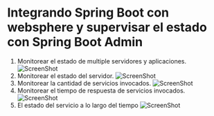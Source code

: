 # Integrando Spring Boot con websphere y supervisar el estado con Spring Boot Admin

1. Monitorear el estado de multiple servidores y aplicaciones.
![ScreenShot](https://raw.github.com/mzegarras/SpringBootWAS/master/MULTIPLE_SERVERS_APPS.png)
2. Monitorear el estado del servidor.
![ScreenShot](https://raw.github.com/mzegarras/SpringBootWAS/master/ESTADO_SERVER.png)
3. Monitorear la cantidad de servicios invocados.
![ScreenShot](https://raw.github.com/mzegarras/SpringBootWAS/master/NUMERO_LLAMADAS.png)
4. Monitorear el tiempo de respuesta de servicios invocados.
![ScreenShot](https://raw.github.com/mzegarras/SpringBootWAS/master/TIEMPO_RESPUESTA.png)
5. El estado del servicio a lo largo del tiempo
![ScreenShot](https://raw.github.com/mzegarras/SpringBootWAS/master/ESTADO_SERVICIOS.png)



